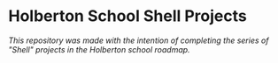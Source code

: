 # Holberton School Shell Projects

*This repository was made with the intention of completing the series of "Shell" projects in the Holberton school roadmap.*
